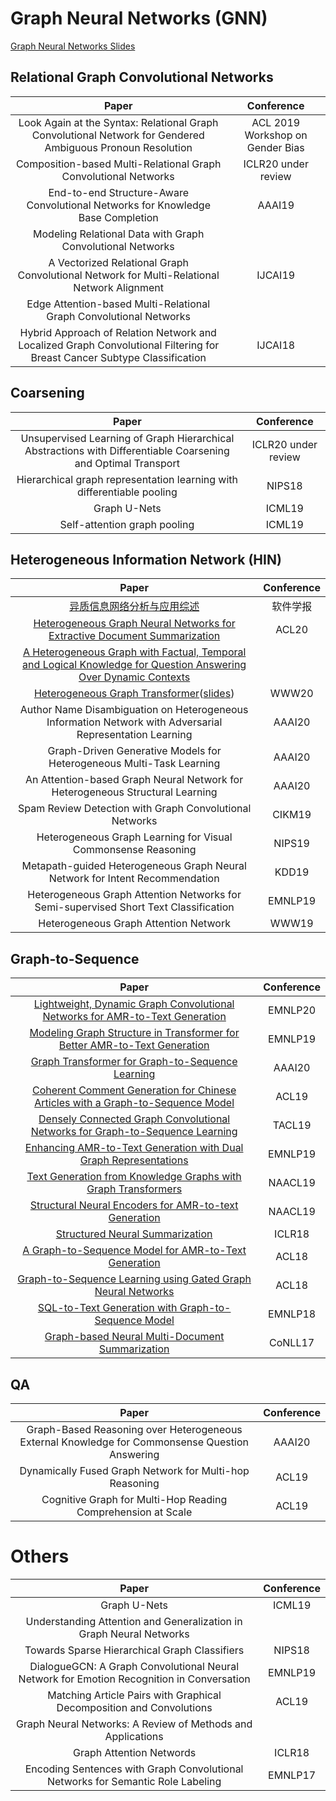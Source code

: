 # Graph Neural Networks (GNN)

[Graph Neural Networks Slides](slides/presentation/Graph%20Neural%20Networks.pdf)

## Relational Graph Convolutional Networks
| Paper | Conference |
| :---: | :---: |
|Look Again at the Syntax: Relational Graph Convolutional Network for Gendered Ambiguous Pronoun Resolution|ACL 2019 Workshop on Gender Bias|
| Composition-based Multi-Relational Graph Convolutional Networks| ICLR20 under review|
| End-to-end Structure-Aware Convolutional Networks for Knowledge Base Completion|AAAI19|
| Modeling Relational Data with Graph Convolutional Networks||
| A Vectorized Relational Graph Convolutional Network for Multi-Relational Network Alignment|IJCAI19|
| Edge Attention-based Multi-Relational Graph Convolutional Networks||
| Hybrid Approach of Relation Network and Localized Graph Convolutional Filtering for Breast Cancer Subtype Classification|IJCAI18|

## Coarsening
| Paper | Conference |
| :---: | :---: |
| Unsupervised Learning of Graph Hierarchical Abstractions with Differentiable Coarsening and Optimal Transport | ICLR20 under review |
| Hierarchical graph representation learning with differentiable pooling | NIPS18 |
| Graph U-Nets | ICML19 |
| Self-attention graph pooling | ICML19 |

## Heterogeneous Information Network (HIN)
| Paper | Conference |
| :---: | :---: |
|[异质信息网络分析与应用综述](http://www.shichuan.org/doc/94.pdf)|软件学报|
|[Heterogeneous Graph Neural Networks for Extractive Document Summarization](https://arxiv.org/abs/2004.12393)|ACL20|
|[A Heterogeneous Graph with Factual, Temporal and Logical Knowledge for Question Answering Over Dynamic Contexts](https://arxiv.org/abs/2004.12057)||
|[Heterogeneous Graph Transformer](https://arxiv.org/abs/2003.01332)([slides](slides/paper-slides/Heterogeneous-Graph-Transformer.pdf))|WWW20|
|Author Name Disambiguation on Heterogeneous Information Network with Adversarial Representation Learning|AAAI20|
|Graph-Driven Generative Models for Heterogeneous Multi-Task Learning|AAAI20|
|An Attention-based Graph Neural Network for Heterogeneous Structural Learning|AAAI20|
|Spam Review Detection with Graph Convolutional Networks|CIKM19|
|Heterogeneous Graph Learning for Visual Commonsense Reasoning|NIPS19|
| Metapath-guided Heterogeneous Graph Neural Network for Intent Recommendation  | KDD19 |
|Heterogeneous Graph Attention Networks for Semi-supervised Short Text Classification|EMNLP19|
|Heterogeneous Graph Attention Network | WWW19 |


## Graph-to-Sequence
| Paper | Conference |
| :---: | :---: |
| [Lightweight, Dynamic Graph Convolutional Networks for AMR-to-Text Generation](https://arxiv.org/abs/2010.04383)|EMNLP20|
| [Modeling Graph Structure in Transformer for Better AMR-to-Text Generation](https://arxiv.org/abs/1909.00136) |EMNLP19 |
| [Graph Transformer for Graph-to-Sequence Learning](https://arxiv.org/abs/1911.07470)| AAAI20 |
| [Coherent Comment Generation for Chinese Articles with a Graph-to-Sequence Model](https://arxiv.org/abs/1906.01231)| ACL19 |
| [Densely Connected Graph Convolutional Networks for Graph-to-Sequence Learning](https://arxiv.org/abs/1908.05957)| TACL19 |
| [Enhancing AMR-to-Text Generation with Dual Graph Representations](https://www.aclweb.org/anthology/D19-1314.pdf) | EMNLP19 |
| [Text Generation from Knowledge Graphs with Graph Transformers](https://arxiv.org/abs/1904.02342) | NAACL19 |
|[ Structural Neural Encoders for AMR-to-text Generation](https://www.aclweb.org/anthology/N19-1366/)| NAACL19 |
| [Structured Neural Summarization](https://arxiv.org/abs/1811.01824) | ICLR18 |
| [A Graph-to-Sequence Model for AMR-to-Text Generation](https://arxiv.org/abs/1805.02473) | ACL18 |
| [Graph-to-Sequence Learning using Gated Graph Neural Networks](https://www.aclweb.org/anthology/P18-1026/) | ACL18 |
| [SQL-to-Text Generation with Graph-to-Sequence Model](https://www.aclweb.org/anthology/D18-1112/) | EMNLP18 |
| [Graph-based Neural Multi-Document Summarization](https://www.aclweb.org/anthology/K17-1045/) | CoNLL17 |

## QA
| Paper | Conference |
| :---: | :---: |
|Graph-Based Reasoning over Heterogeneous External Knowledge for Commonsense Question Answering|AAAI20|
| Dynamically Fused Graph Network for Multi-hop Reasoning|ACL19|
| Cognitive Graph for Multi-Hop Reading Comprehension at Scale |ACL19|

# Others
| Paper | Conference |
| :---: | :---: |
| Graph U-Nets|ICML19|
| Understanding Attention and Generalization in Graph Neural Networks | |
| Towards Sparse Hierarchical Graph Classifiers | NIPS18 |
| DialogueGCN: A Graph Convolutional Neural Network for Emotion Recognition in Conversation | EMNLP19 |
| Matching Article Pairs with Graphical Decomposition and Convolutions | ACL19 |
| Graph Neural Networks: A Review of Methods and Applications ||
| Graph Attention Networds|ICLR18|
|Encoding Sentences with Graph Convolutional Networks for Semantic Role Labeling|EMNLP17|



